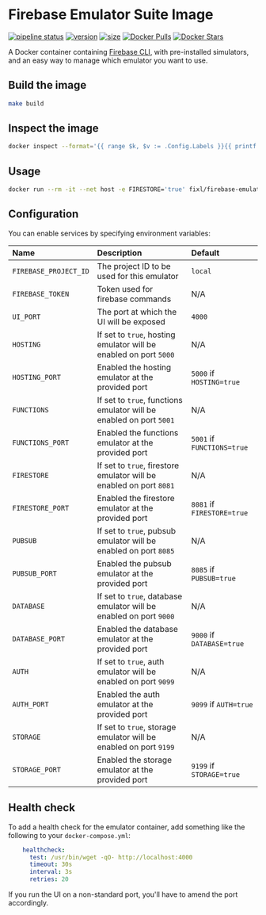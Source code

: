 # Firebase Emulator Suite Image

[![pipeline status](https://gitlab.com/fixl/docker-firebase-emulator-suite/badges/master/pipeline.svg)](https://gitlab.com/fixl/docker-firebase-emulator-suite/-/pipelines)
[![version](https://fixl.gitlab.io/docker-firebase-emulator-suite/version.svg)](https://gitlab.com/fixl/docker-firebase-emulator-suite/-/commits/master)
[![size](https://fixl.gitlab.io/docker-firebase-emulator-suite/size.svg)](https://gitlab.com/fixl/docker-firebase-emulator-suite/-/commits/master)
[![Docker Pulls](https://img.shields.io/docker/pulls/fixl/firebase-emulator-suite)](https://hub.docker.com/r/fixl/firebase-emulator-suite)
[![Docker Stars](https://img.shields.io/docker/stars/fixl/firebase-emulator-suite)](https://hub.docker.com/r/fixl/firebase-emulator-suite)

A Docker container containing [Firebase CLI](https://github.com/firebase/firebase-tools), with
pre-installed simulators, and an easy way to manage which emulator you want to use.

## Build the image

```bash
make build
```

## Inspect the image

```bash
docker inspect --format='{{ range $k, $v := .Config.Labels }}{{ printf "%s=%s\n" $k $v}}{{ end }}' fixl/firebase-emulator-suite:latest
```

## Usage

```bash
docker run --rm -it --net host -e FIRESTORE='true' fixl/firebase-emulator-suite
```

## Configuration

You can enable services by specifying environment variables:

| Name                  | Description                                                         | Default                    |
|:----------------------|:--------------------------------------------------------------------|:---------------------------|
| `FIREBASE_PROJECT_ID` | The project ID to be used for this emulator                         | `local`                    |
| `FIREBASE_TOKEN`      | Token used for firebase commands                                    | N/A                        |
| `UI_PORT`             | The port at which the UI will be exposed                            | `4000`                     |
| `HOSTING`             | If set to `true`, hosting emulator will be enabled on port `5000`   | N/A                        |
| `HOSTING_PORT`        | Enabled the hosting emulator at the provided port                   | `5000` if `HOSTING=true`   |
| `FUNCTIONS`           | If set to `true`, functions emulator will be enabled on port `5001` | N/A                        |
| `FUNCTIONS_PORT`      | Enabled the functions emulator at the provided port                 | `5001` if `FUNCTIONS=true` |
| `FIRESTORE`           | If set to `true`, firestore emulator will be enabled on port `8081` | N/A                        |
| `FIRESTORE_PORT`      | Enabled the firestore emulator at the provided port                 | `8081` if `FIRESTORE=true` |
| `PUBSUB`              | If set to `true`, pubsub emulator will be enabled on port `8085`    | N/A                        |
| `PUBSUB_PORT`         | Enabled the pubsub emulator at the provided port                    | `8085` if `PUBSUB=true`    |
| `DATABASE`            | If set to `true`, database emulator will be enabled on port `9000`  | N/A                        |
| `DATABASE_PORT`       | Enabled the database emulator at the provided port                  | `9000` if `DATABASE=true`  |
| `AUTH`                | If set to `true`, auth emulator will be enabled on port `9099`      | N/A                        |
| `AUTH_PORT`           | Enabled the auth emulator at the provided port                      | `9099` if `AUTH=true`      |
| `STORAGE`             | If set to `true`, storage emulator will be enabled on port `9199`   | N/A                        |
| `STORAGE_PORT`        | Enabled the storage emulator at the provided port                   | `9199` if `STORAGE=true`   |

## Health check

To add a health check for the emulator container, add something like the following to your `docker-compose.yml`:

```yaml
    healthcheck:
      test: /usr/bin/wget -qO- http://localhost:4000
      timeout: 30s
      interval: 3s
      retries: 20
```

If you run the UI on a non-standard port, you'll have to amend the port accordingly.
